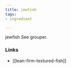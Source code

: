 ```yaml
---
title: jewfish
tags:
- ingredient

---
```

jewfish See grouper.

### Links

* [[lean-firm-textured-fish]]
